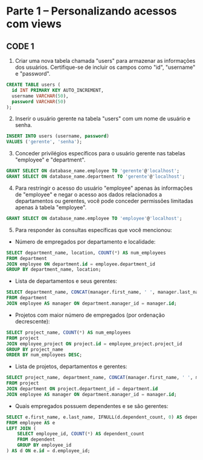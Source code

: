 # Parte 1 – Personalizando acessos com views

## CODE 1

1. Criar uma nova tabela chamada "users" para armazenar as informações dos usuários. Certifique-se de incluir os campos como "id", "username" e "password".

```sql
CREATE TABLE users (
  id INT PRIMARY KEY AUTO_INCREMENT,
  username VARCHAR(50),
  password VARCHAR(50)
);
```

2. Inserir o usuário gerente na tabela "users" com um nome de usuário e senha.
```sql
INSERT INTO users (username, password)
VALUES ('gerente', 'senha');
```

3. Conceder privilégios específicos para o usuário gerente nas tabelas "employee" e "department".
```sql
GRANT SELECT ON database_name.employee TO 'gerente'@'localhost';
GRANT SELECT ON database_name.department TO 'gerente'@'localhost';
```

4. Para restringir o acesso do usuário "employee" apenas às informações de "employee" e negar o acesso aos dados relacionados a departamentos ou gerentes, você pode conceder permissões limitadas apenas à tabela "employee".
```sql
GRANT SELECT ON database_name.employee TO 'employee'@'localhost';
```

5. Para responder às consultas específicas que você mencionou:

- Número de empregados por departamento e localidade:
```sql
SELECT department_name, location, COUNT(*) AS num_employees
FROM department
JOIN employee ON department.id = employee.department_id
GROUP BY department_name, location;
```

- Lista de departamentos e seus gerentes:
```sql
SELECT department_name, CONCAT(manager.first_name, ' ', manager.last_name) AS manager_name
FROM department
JOIN employee AS manager ON department.manager_id = manager.id;
```

- Projetos com maior número de empregados (por ordenação decrescente):
```sql
SELECT project_name, COUNT(*) AS num_employees
FROM project
JOIN employee_project ON project.id = employee_project.project_id
GROUP BY project_name
ORDER BY num_employees DESC;
```

- Lista de projetos, departamentos e gerentes:
```sql
SELECT project_name, department_name, CONCAT(manager.first_name, ' ', manager.last_name) AS manager_name
FROM project
JOIN department ON project.department_id = department.id
JOIN employee AS manager ON department.manager_id = manager.id;
```

- Quais empregados possuem dependentes e se são gerentes:
```sql
SELECT e.first_name, e.last_name, IFNULL(d.dependent_count, 0) AS dependent_count, IF(e.manager_id IS NOT NULL, 'Yes', 'No') AS is_manager
FROM employee AS e
LEFT JOIN (
    SELECT employee_id, COUNT(*) AS dependent_count
    FROM dependent
    GROUP BY employee_id
) AS d ON e.id = d.employee_id;
```

